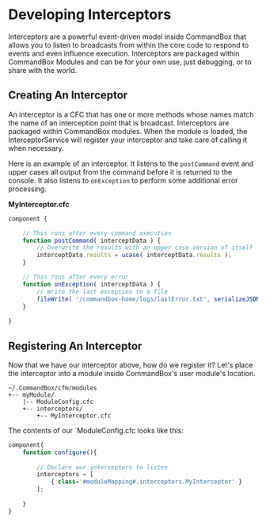 # Developing Interceptors

Interceptors are a powerful event-driven model inside CommandBox that allows you to listen to broadcasts from within the core code to respond to events and even influence execution.  Interceptors are packaged within CommandBox Modules and can be for your own use, just debugging, or to share with the world.

## Creating An Interceptor

An interceptor is a CFC that has one or more methods whose names match the name of an interception point that is broadcast.  Interceptors are packaged within CommandBox modules.  When the module is loaded, the InterceptorService will register your interceptor and take care of calling it when necessary.

Here is an example of an interceptor.  It listens to the `postCommand` event and upper cases all output from the command before it is returned to the console.  It also listens to `onException` to perform some additional error processing.

**MyInterceptor.cfc**
```javascript
component {

    // This runs after every command execution
    function postCommand( interceptData ) {
        // Overwrite the results with an upper case version of itself
        interceptData.results = ucase( interceptData.results );
    }

    // This runs after every error
    function onException( interceptData ) {
        // Write the last exception to a file
        fileWrite( '/commandbox-home/logs/lastError.txt', serializeJSON( interceptData.exception ) );
    }
    
}
```

## Registering An Interceptor

Now that we have our interceptor above, how do we register it?  Let's place the interceptor into a module inside CommandBox's user module's location.

```
~/.CommandBox/cfm/modules
+-- myModule/
    |-- ModuleConfig.cfc
    +-- interceptors/
        +-- MyInterceptor.cfc
```

The contents of our `ModuleConfig.cfc looks like this:

```javascript
component{
    function configure(){
        
        // Declare our interceptors to listen
        interceptors = [
        	{ class='#moduleMapping#.interceptors.MyInterceptor' }
        ];
 
    }
}
```